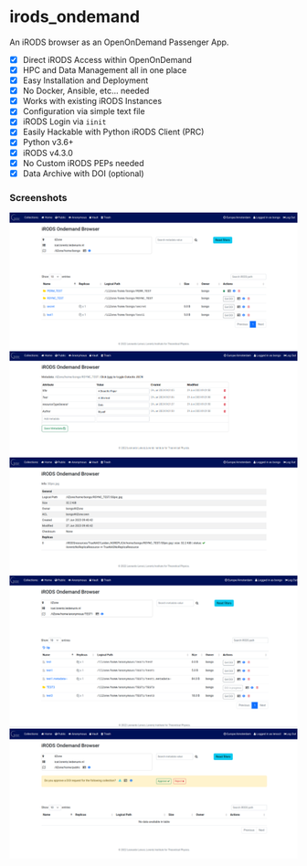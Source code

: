 # irods_ondemand

An iRODS browser as an OpenOnDemand Passenger App.

- [x] Direct iRODS Access within OpenOnDemand
- [x] HPC and Data Management all in one place
- [x] Easy Installation and Deployment
- [x] No Docker, Ansible, etc... needed
- [x] Works with existing iRODS Instances
- [x] Configuration via simple text file
- [x] iRODS Login via ``iinit``
- [x] Easily Hackable with Python iRODS Client (PRC)
- [x] Python v3.6+
- [x] iRODS v4.3.0
- [x] No Custom iRODS PEPs needed
- [x] Data Archive with DOI (optional)

### Screenshots

![browser](./screenshots/irods_ondemand1.png)
![metadata](./screenshots/irods_ondemand2.png)
![info](./screenshots/irods_ondemand3.png)
![doirequest](./screenshots/irods_ondemand4.png)
![doireply](./screenshots/irods_ondemand5.png)